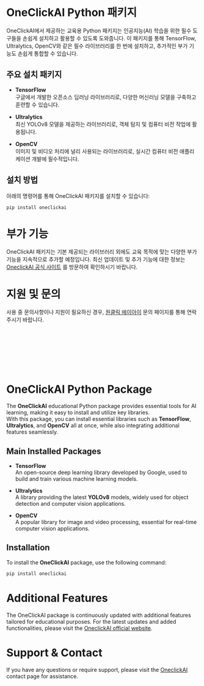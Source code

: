 # OneClickAI Python 패키지

OneClickAI에서 제공하는 교육용 Python 패키지는 인공지능(AI) 학습을 위한 필수 도구들을 손쉽게 설치하고 활용할 수 있도록 도와줍니다. 이 패키지를 통해 TensorFlow, Ultralytics, OpenCV와 같은 필수 라이브러리를 한 번에 설치하고, 추가적인 부가 기능도 손쉽게 통합할 수 있습니다.

## 주요 설치 패키지

- **TensorFlow**  
  구글에서 개발한 오픈소스 딥러닝 라이브러리로, 다양한 머신러닝 모델을 구축하고 훈련할 수 있습니다.

- **Ultralytics**  
  최신 YOLOv8 모델을 제공하는 라이브러리로, 객체 탐지 및 컴퓨터 비전 작업에 활용됩니다.

- **OpenCV**  
  이미지 및 비디오 처리에 널리 사용되는 라이브러리로, 실시간 컴퓨터 비전 애플리케이션 개발에 필수적입니다.

## 설치 방법

아래의 명령어를 통해 OneClickAI 패키지를 설치할 수 있습니다:

```bash
pip install oneclickai
```



# 부가 기능
OneClickAI 패키지는 기본 제공되는 라이브러리 외에도 교육 목적에 맞는 다양한 부가 기능을 지속적으로 추가할 예정입니다.
최신 업데이트 및 추가 기능에 대한 정보는 [OneclickAI 공식 사이트](http://www.oneclickai.co.kr) 를 방문하여 확인하시기 바랍니다.

# 지원 및 문의
사용 중 문의사항이나 지원이 필요하신 경우, [원클릭 에이아이](http://www.oneclickai.co.kr) 문의 페이지를 통해 연락주시기 바랍니다.


<br/><br/><br/><br/><br/><br/>

# OneClickAI Python Package

The **OneClickAI** educational Python package provides essential tools for AI learning, making it easy to install and utilize key libraries.  
With this package, you can install essential libraries such as **TensorFlow**, **Ultralytics**, and **OpenCV** all at once, while also integrating additional features seamlessly.

## Main Installed Packages

- **TensorFlow**  
  An open-source deep learning library developed by Google, used to build and train various machine learning models.

- **Ultralytics**  
  A library providing the latest **YOLOv8** models, widely used for object detection and computer vision applications.

- **OpenCV**  
  A popular library for image and video processing, essential for real-time computer vision applications.

## Installation

To install the **OneClickAI** package, use the following command:

```bash
pip install oneclickai
```

# Additional Features
The OneClickAI package is continuously updated with additional features tailored for educational purposes.
For the latest updates and added functionalities, please visit the [OneclickAI official website](http://www.oneclickai.co.kr).

# Support & Contact
If you have any questions or require support, please visit the [OneclickAI](http://www.oneclickai.co.kr) contact page for assistance.